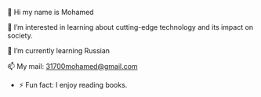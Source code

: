  👋 Hi my name is Mohamed 
 
 👀 I’m interested in learning about cutting-edge technology and its impact on society.
 
 🌱 I’m currently learning Russian
 
 📫 My mail: 31700mohamed@gmail.com

- ⚡ Fun fact: I enjoy reading books.


